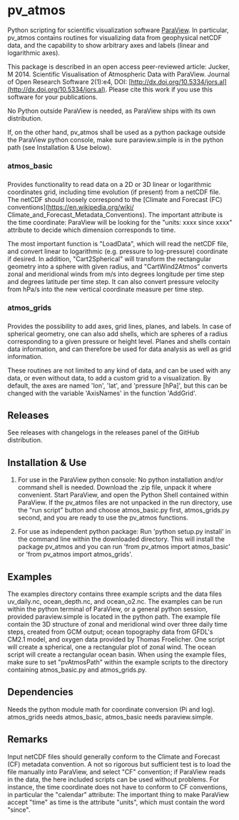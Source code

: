 pv_atmos 
========

Python scripting for scientific visualization software
[ParaView](http://www.paraview.org). In particular, pv_atmos contains
routines for visualizing data from geophysical netCDF data, and the capability to show arbitrary axes and labels (linear and logarithmic axes).

This package is described in an open access peer-reviewed article:
Jucker, M 2014. Scientific Visualisation of Atmospheric Data with ParaView.
Journal of Open Research Software 2(1):e4, DOI: [http://dx.doi.org/10.5334/jors.al](http://dx.doi.org/10.5334/jors.al).
Please cite this work if you use this software for your publications.

No Python outside ParaView is needed, as ParaView ships with its own
distribution.

If, on the other hand, pv_atmos shall be used as a python package
outside the ParaView python console, make sure paraview.simple is in the
python path (see Installation & Use below).

### atmos_basic
### 
Provides functionality to read data on a 2D or 3D linear or logarithmic coordinates grid, including time evolution
(if present) from a netCDF file. The netCDF should loosely correspond to
the [Climate and Forecast (FC)
conventions](https://en.wikipedia.org/wiki/
Climate_and_Forecast_Metadata_Conventions). The important attribute is
the time coordinate: ParaView will be looking for the "units: xxxx since
xxxx" attribute to decide which dimension corresponds to time.

The most important function is "LoadData", which will read the netCDF
file, and convert linear to logarithmic (e.g. pressure to log-pressure) coordinate if desired. In
addition, "Cart2Spherical" will transform the rectangular geometry into
a sphere with given radius, and "CartWind2Atmos" converts zonal and
meridional winds from m/s into degrees longitude per time step and
degrees latitude per time step. It can also convert pressure velocity
from hPa/s into the new vertical coordinate measure per time step.

### atmos_grids
### 
Provides the possibility to add axes, grid lines, planes, and labels. In
case of spherical geometry, one can also add shells, which are spheres
of a radius corresponding to a given pressure or height level. Planes
and shells contain data information, and can therefore be used for data
analysis as well as grid information.

These routines are not limited to any kind of data, and can be used with
any data, or even without data, to add a custom grid to a visualization. By default, the axes are named 'lon', 'lat', and 'pressure [hPa]', but this can be changed with the variable 'AxisNames' in the function 'AddGrid'.


Releases
--------

See releases with changelogs in the releases panel of the GitHub
distribution.

Installation & Use
------------------

1) For use in the ParaView python console: No python installation and/or
command shell is needed. Download the .zip file, unpack it where
convenient. Start ParaView, and open the Python Shell contained within
ParaView. If the pv_atmos files are not unpacked in the run directory,
use the "run script" button and choose atmos_basic.py first,
atmos_grids.py second, and you are ready to use the pv_atmos functions.

2) For use as independent python package: Run 'python setup.py install'
in the command line within the downloaded directory. This will install
the package pv_atmos and you can run 'from pv_atmos import atmos_basic'
or 'from pv_atmos import atmos_grids'.


Examples
--------

The examples directory contains three example scripts and the data files
uv_daily.nc, ocean_depth.nc, and ocean_o2.nc. The examples can be run within the python terminal of ParaView, or a general python session, provided paraview.simple is located in the python path.
The example file contain the 3D structure of zonal and meridional wind
over three daily time steps, created from GCM output; ocean topography data from GFDL's CM2.1 model, and oxygen data provided by Thomas Froelicher. One script will
create a spherical, one a rectangular plot of zonal wind. The ocean script will create a rectangular ocean basin.
When using the
example files, make sure to set "pvAtmosPath"
within the example scripts to the directory containing atmos_basic.py
and atmos_grids.py.


Dependencies
------------

Needs the python module math for coordinate conversion (Pi and log).
atmos_grids needs atmos_basic, atmos_basic needs paraview.simple.

Remarks
-------

Input netCDF files should generally conform to the Climate and Forecast
(CF) metadata convention. A not so rigorous but sufficient test is to
load the file manually into ParaView, and select "CF" convention; if
ParaView reads in the data, the here included scripts can be used
without problems. For instance, the time coordinate does not have to
conform to CF conventions, in particular the "calendar" attribute: The
important thing to make ParaView accept "time" as time is the attribute
"units", which must contain the word "since".
